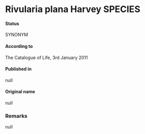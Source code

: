 Rivularia plana Harvey SPECIES
=======

#### Status
SYNONYM

#### According to
The Catalogue of Life, 3rd January 2011

#### Published in
null

#### Original name
null

### Remarks
null